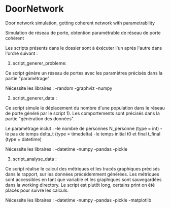 # DoorNetwork
Door network simulation, getting coherent network with parametrability

Simulation de réseau de porte, obtention paramétrable de réseau de porte cohérent


Les scripts présents dans le dossier sont à éxécuter l'un après l'autre
dans l'ordre suivant :

1) script_generer_probleme:

Ce script génère un réseau de portes avec les paramètres précisés
dans la partie "paramétrage"

Nécessite les libraires :
-random
-graphviz
-numpy

2) script_generer_data : 

Ce script simule le déplacement du nombre d'une population dans le réseau
de porte généré par le script 1). Les comportements sont précisés dans la
partie "génération des données".

Le paramétrage inclut :
-le nombre de personnes N_personne (type = int)
-le pas de temps delta_t (type = timedelta)
-le temps initial t0 et final t_final (type = datetime)

Nécessite les libraires :
-datetime
-numpy
-pandas
-pickle

3) script_analyse_data : 

Ce script réalise le calcul des métriques et les tracés graphiques
précisés dans le rapport, sur les données précédemment générées.
Les métriques sont accessibles en tant que variable et les graphiques sont
sauvegardées dans la working directory.
Le script est plutôt long, certains print on été placés pour suivre les calculs.


Nécessite les libraires :
-datetime
-numpy
-pandas
-pickle
-matplotlib

